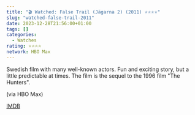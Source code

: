 ```yaml
---
title: "🎬 Watched: False Trail (Jägarna 2) (2011) ⭐️⭐️⭐️⭐️"
slug: "watched-false-trail-2011"
date: 2023-12-28T21:56:00+01:00
tags: []
categories:
  - Watches
rating: ⭐️⭐️⭐️⭐️
network: HBO Max
---
```

Swedish film with many well-known actors. Fun and exciting story, but a little predictable at times. The film is the sequel to the 1996 film "The Hunters".

(via HBO Max)

[IMDB](https://www.imdb.com/title/tt1560671)